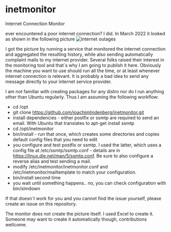 # inetmonitor
Internet Connection Monitor

ever encountered a poor internet connection? I did. In March 2022 it looked as shown in the following picture
![internet outages](https://blog.lindenberg.one/documents/VodafoneKabelGate/MarchSmall.jpg)

I got the picture by running a service that monitored the internet connection and aggregated the resulting history, while also sending automatically complaint mails to my internet provider. Several folks raised their interest in the monitoring tool and that´s why I am going to publish it here. Obviously the machine you want to use should run all the time, or at least whenever internet connection is relevant. It is probably a bad idea to send any message directly to your internet service provider.

I am not familiar with creating packages for any distro nor do I run anything other than Ubuntu regularly. Thus I am assuming the following workflow:

* cd /opt
* git clone https://github.com/joachimlindenberg/inetmonitor.git
* install dependencies - either postfix or ssmtp are required to send an email. With Ubuntu that translates to apt-get install ssmtp
* cd /opt/inetmonitor
* bin/install - run that once, which creates some directories and copies default config files that you need to edit
* you configure and test postfix or ssmtp. I used the latter, which uses a config file at /etc/ssmtp/ssmtp.conf - details are in https://linux.die.net/man/5/ssmtp.conf. Be sure to also configure a reverse alias and test sending a mail.
* modify /etc/inetmonitor/inetmonitor.conf and /etc/inetmonitor/mailtemplate to match your configuration.
* bin/install second time
* you wait until something happens.. no, you can check configuration with bin/simdown 

If that doesn´t work for you and you cannot find the issue yourself, please create an issue on this repository.

The monitor does not create the picture itself. I used Excel to create it. Someone may want to create it automatically though, contributions wellcome.





